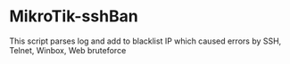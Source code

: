 # MikroTik-sshBan
This script parses log and add to blacklist IP which caused errors by SSH, Telnet, Winbox, Web bruteforce
